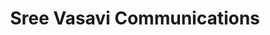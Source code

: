 ---
title: "Sree Vasavi Communications"
url: /trimulgherry-secunderabad/sree-vasavi-communications/
shop: mobile phone
---